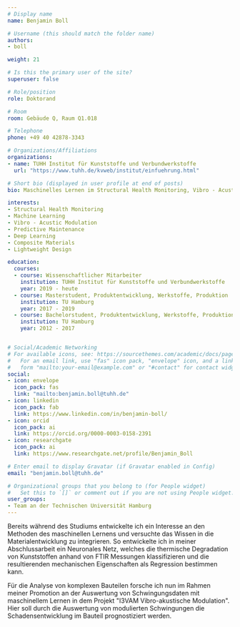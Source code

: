 ```yaml
---
# Display name
name: Benjamin Boll

# Username (this should match the folder name)
authors:
- boll

weight: 21

# Is this the primary user of the site?
superuser: false

# Role/position
role: Doktorand

# Room
room: Gebäude Q, Raum Q1.018

# Telephone
phone: +49 40 42878-3343

# Organizations/Affiliations
organizations:
- name: TUHH Institut für Kunststoffe und Verbundwerkstoffe
  url: "https://www.tuhh.de/kvweb/institut/einfuehrung.html"

# Short bio (displayed in user profile at end of posts)
bio: Maschinelles Lernen im Structural Health Monitoring, Vibro - Acustic Modulation, Predictive Maintenance, Composite Materials

interests:
- Structural Health Monitoring
- Machine Learning
- Vibro - Acustic Modulation
- Predictive Maintenance  
- Deep Learning
- Composite Materials
- Lightweight Design

education:
  courses:
  - course: Wissenschaftlicher Mitarbeiter
    institution: TUHH Institut für Kunststoffe und Verbundwerkstoffe
    year: 2019 - heute
  - course: Masterstudent, Produktentwicklung, Werkstoffe, Produktion 
    institution: TU Hamburg
    year: 2017 - 2019
  - course: Bachelorstudent, Produktentwicklung, Werkstoffe, Produktion 
    institution: TU Hamburg
    year: 2012 - 2017


# Social/Academic Networking
# For available icons, see: https://sourcethemes.com/academic/docs/page-builder/#icons
#   For an email link, use "fas" icon pack, "envelope" icon, and a link in the
#   form "mailto:your-email@example.com" or "#contact" for contact widget.
social:
- icon: envelope
  icon_pack: fas
  link: "mailto:benjamin.boll@tuhh.de"
- icon: linkedin
  icon_pack: fab
  link: https://www.linkedin.com/in/benjamin-boll/
- icon: orcid
  icon_pack: ai
  link: https://orcid.org/0000-0003-0158-2391
- icon: researchgate
  icon_pack: ai
  link: https://www.researchgate.net/profile/Benjamin_Boll

# Enter email to display Gravatar (if Gravatar enabled in Config)
email: "benjamin.boll@tuhh.de"

# Organizational groups that you belong to (for People widget)
#   Set this to `[]` or comment out if you are not using People widget.
user_groups:
- Team an der Technischen Universität Hamburg
---
```


Bereits während des Studiums entwickelte ich ein Interesse an den Methoden des maschinellen Lernens und versuchte das Wissen in die Materialentwicklung zu integrieren. So entwickelte ich in meiner Abschlussarbeit ein Neuronales Netz, welches die thermische Degradation von Kunststoffen anhand von FTIR Messungen klassifizieren und die resultierenden mechanischen Eigenschaften als Regression bestimmen kann. 

Für die Analyse von komplexen Bauteilen forsche ich nun im Rahmen meiner Promotion an der Auswertung von Schwingungsdaten mit maschinellem Lernen in dem Projekt "I3VAM Vibro-akustische Modulation". Hier soll durch die Auswertung von modulierten  Schwingungen die Schadensentwicklung im Bauteil prognostiziert werden.
